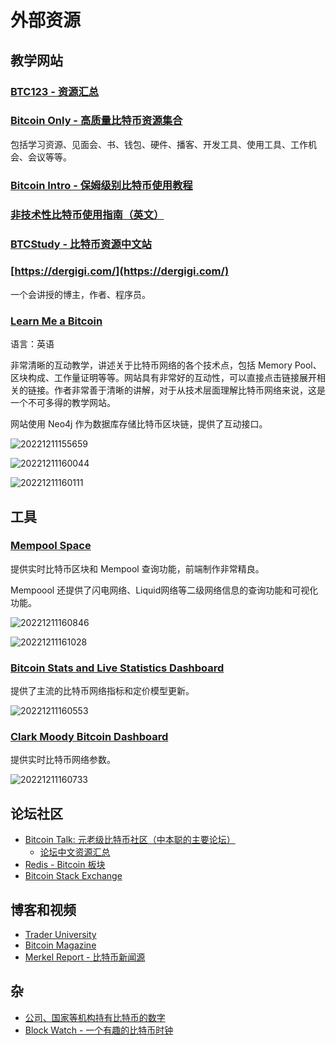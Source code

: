 # 外部资源

## 教学网站

### [BTC123 - 资源汇总](https://123btc.org/#Wallet)

### [Bitcoin Only - 高质量比特币资源集合](https://bitcoin-only.com/)

包括学习资源、见面会、书、钱包、硬件、播客、开发工具、使用工具、工作机会、会议等等。

### [Bitcoin Intro - 保姆级别比特币使用教程](https://bitcoin-intro.com/)

### [非技术性比特币使用指南（英文）](https://bitcoiner.guide/)

### [BTCStudy - 比特币资源中文站](https://www.btcstudy.org/)

### [https://dergigi.com/](https://dergigi.com/)

一个会讲授的博主，作者、程序员。

### [Learn Me a Bitcoin](https://learnmeabitcoin.com/)

语言：英语

非常清晰的互动教学，讲述关于比特币网络的各个技术点，包括 Memory Pool、区块构成、工作量证明等等。网站具有非常好的互动性，可以直接点击链接展开相关的链接。作者非常善于清晰的讲解，对于从技术层面理解比特币网络来说，这是一个不可多得的教学网站。

网站使用 Neo4j 作为数据库存储比特币区块链，提供了互动接口。

![20221211155659](https://raw.githubusercontent.com/wangzhe3224/pic_repo/master/images/20221211155659.png)

![20221211160044](https://raw.githubusercontent.com/wangzhe3224/pic_repo/master/images/20221211160044.png)

![20221211160111](https://raw.githubusercontent.com/wangzhe3224/pic_repo/master/images/20221211160111.png)

## 工具

### [Mempool Space](https://mempool.space/zh/)

提供实时比特币区块和 Mempool 查询功能，前端制作非常精良。

Mempoool 还提供了闪电网络、Liquid网络等二级网络信息的查询功能和可视化功能。

![20221211160846](https://raw.githubusercontent.com/wangzhe3224/pic_repo/master/images/20221211160846.png)

![20221211161028](https://raw.githubusercontent.com/wangzhe3224/pic_repo/master/images/20221211161028.png)

### [Bitcoin Stats and Live Statistics Dashboard](https://buybitcoinworldwide.com/stats/)

提供了主流的比特币网络指标和定价模型更新。

![20221211160553](https://raw.githubusercontent.com/wangzhe3224/pic_repo/master/images/20221211160553.png)

### [Clark Moody Bitcoin Dashboard](https://bitcoin.clarkmoody.com/dashboard/)

提供实时比特币网络参数。

![20221211160733](https://raw.githubusercontent.com/wangzhe3224/pic_repo/master/images/20221211160733.png)

## 论坛社区

- [Bitcoin Talk: 元老级比特币社区（中本聪的主要论坛）](https://bitcointalk.org/)
    - [论坛中文资源汇总](https://bitcointalk.org/index.php?topic=86809.0)
- [Redis - Bitcoin 板块](https://www.reddit.com/r/Bitcoin/)
- [Bitcoin Stack Exchange](https://bitcoin.stackexchange.com/)

## 博客和视频

- [Trader University](https://www.youtube.com/@TraderUniversity)
- [Bitcoin Magazine](https://bitcoinmagazine.com/)
- [Merkel Report - 比特币新闻源](https://www.merklereport.com/)

## 杂

- [公司、国家等机构持有比特币的数字](https://bitcointreasuries.net/)
- [Block Watch - 一个有趣的比特币时钟](https://blockwatch.live/)